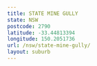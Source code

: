 ```yaml
---
title: STATE MINE GULLY
state: NSW
postcode: 2790
latitude: -33.44813394
longitude: 150.2051736
url: /nsw/state-mine-gully/
layout: suburb
---
```

